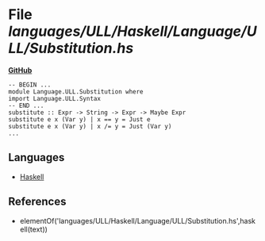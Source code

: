 # File _languages/ULL/Haskell/Language/ULL/Substitution.hs_
**[GitHub](https://github.com/softlang/yas/blob/master/languages/ULL/Haskell/Language/ULL/Substitution.hs)**
```
-- BEGIN ...
module Language.ULL.Substitution where
import Language.ULL.Syntax
-- END ...
substitute :: Expr -> String -> Expr -> Maybe Expr
substitute e x (Var y) | x == y = Just e
substitute e x (Var y) | x /= y = Just (Var y)
...
```

## Languages
* [Haskell](../languages/Haskell.md)

## References
* elementOf('languages/ULL/Haskell/Language/ULL/Substitution.hs',haskell(text))
